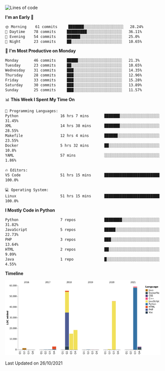 <!--START_SECTION:waka-->
![Lines of code](https://img.shields.io/badge/From%20Hello%20World%20I%27ve%20Written-201207%20lines%20of%20code-blue)

**I'm an Early 🐤** 

```text
🌞 Morning    61 commits     ███████░░░░░░░░░░░░░░░░░░   28.24% 
🌆 Daytime    78 commits     █████████░░░░░░░░░░░░░░░░   36.11% 
🌃 Evening    54 commits     ██████░░░░░░░░░░░░░░░░░░░   25.0% 
🌙 Night      23 commits     ██░░░░░░░░░░░░░░░░░░░░░░░   10.65%

```
📅 **I'm Most Productive on Monday** 

```text
Monday       46 commits     █████░░░░░░░░░░░░░░░░░░░░   21.3% 
Tuesday      23 commits     ██░░░░░░░░░░░░░░░░░░░░░░░   10.65% 
Wednesday    31 commits     ███░░░░░░░░░░░░░░░░░░░░░░   14.35% 
Thursday     28 commits     ███░░░░░░░░░░░░░░░░░░░░░░   12.96% 
Friday       33 commits     ███░░░░░░░░░░░░░░░░░░░░░░   15.28% 
Saturday     30 commits     ███░░░░░░░░░░░░░░░░░░░░░░   13.89% 
Sunday       25 commits     ███░░░░░░░░░░░░░░░░░░░░░░   11.57%

```


📊 **This Week I Spent My Time On** 

```text
💬 Programming Languages: 
Python                   16 hrs 7 mins       ███████░░░░░░░░░░░░░░░░░░   31.45% 
XML                      14 hrs 38 mins      ███████░░░░░░░░░░░░░░░░░░   28.55% 
Makefile                 12 hrs 4 mins       ██████░░░░░░░░░░░░░░░░░░░   23.55% 
Docker                   5 hrs 32 mins       ██░░░░░░░░░░░░░░░░░░░░░░░   10.8% 
YAML                     57 mins             ░░░░░░░░░░░░░░░░░░░░░░░░░   1.86%

🔥 Editors: 
VS Code                  51 hrs 15 mins      █████████████████████████   100.0%

💻 Operating System: 
Linux                    51 hrs 15 mins      █████████████████████████   100.0%

```

**I Mostly Code in Python** 

```text
Python                   7 repos             ████████░░░░░░░░░░░░░░░░░   31.82% 
JavaScript               5 repos             █████░░░░░░░░░░░░░░░░░░░░   22.73% 
PHP                      3 repos             ███░░░░░░░░░░░░░░░░░░░░░░   13.64% 
HTML                     2 repos             ██░░░░░░░░░░░░░░░░░░░░░░░   9.09% 
Java                     1 repo              █░░░░░░░░░░░░░░░░░░░░░░░░   4.55%

```


**Timeline**

![Chart not found](https://raw.githubusercontent.com/telesoho/telesoho/master/charts/bar_graph.png) 


 Last Updated on 26/10/2021
<!--END_SECTION:waka-->


<!--
**telesoho/telesoho** is a ✨ _special_ ✨ repository because its `README.md` (this file) appears on your GitHub profile.

Here are some ideas to get you started:

- 🔭 I’m currently working on ...
- 🌱 I’m currently learning ...
- 👯 I’m looking to collaborate on ...
- 🤔 I’m looking for help with ...
- 💬 Ask me about ...
- 📫 How to reach me: ...
- 😄 Pronouns: ...
- ⚡ Fun fact: ...
-->
